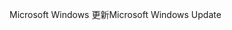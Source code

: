 <span data-ttu-id="a54cb-101">Microsoft Windows 更新</span><span class="sxs-lookup"><span data-stu-id="a54cb-101">Microsoft Windows Update</span></span>